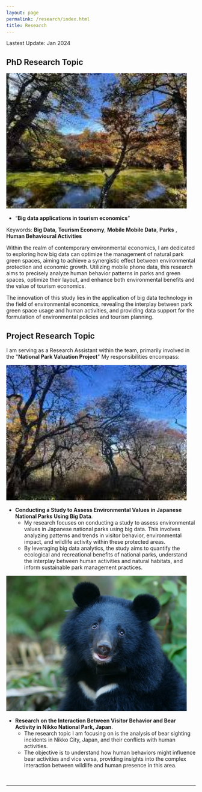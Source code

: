 ```yaml
---
layout: page
permalink: /research/index.html
title: Research
---
```


Lastest Update: Jan 2024

## PhD Research Topic 

<img src="/images/nature2.jpg" class="floatpic" width="480" height="360"><br>

- “**Big data applications in tourism economics**”<br>

Keywords:  **Big Data**, **Tourism Economy**, **Mobile Mobile Data**, **Parks** , **Human Behavioural Activities**<br> 

Within the realm of contemporary environmental economics, I am dedicated to exploring how big data can optimize the management of natural park green spaces, aiming to achieve a synergistic effect between environmental protection and economic growth. Utilizing mobile phone data, this research aims to precisely analyze human behavior patterns in parks and green spaces, optimize their layout, and enhance both environmental benefits and the value of tourism economics. <br>

The innovation of this study lies in the application of big data technology in the field of environmental economics, revealing the interplay between park green space usage and human activities, and providing data support for the formulation of environmental policies and tourism planning. <br>

## Project Research Topic

 I am serving as a Research Assistant within the team, primarily involved in the "**National Park Valuation Project**" My responsibilities encompass:<br>

 <img src="/images/nature1.jpg" class="floatpic" width="480" height="360"><br>
 
-  **Conducting a Study to Assess Environmental Values in Japanese National Parks Using Big Data**.<br>
   - My research focuses on conducting a study to assess environmental values in Japanese national parks using big data. This involves analyzing patterns and trends in visitor behavior, environmental impact, and wildlife activity within these protected areas.
   - By leveraging big data analytics, the study aims to quantify the ecological and recreational benefits of national parks, understand the interplay between human activities and natural habitats, and inform sustainable park management practices. <br>
   
<img src="/images/bear1.jpg" class="floatpic" width="480" height="360"><br>

- **Research on the Interaction Between Visitor Behavior and Bear Activity in Nikko National Park, Japan**.<br>
  -  The research topic I am focusing on is the analysis of bear sighting incidents in Nikko City, Japan, and their conflicts with human activities.
  -  The objective is to understand how human behaviors might influence bear activities and vice versa, providing insights into the complex interaction between wildlife and human presence in this area.
<br>

---
